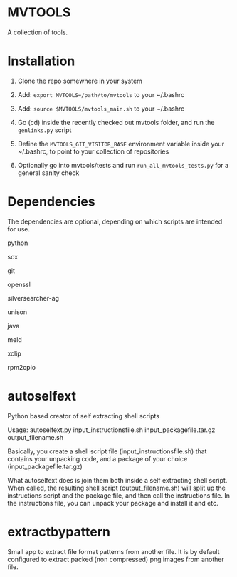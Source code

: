 
MVTOOLS
=======

A collection of tools.

Installation
============

1) Clone the repo somewhere in your system

2) Add: ```export MVTOOLS=/path/to/mvtools``` to your ~/.bashrc

3) Add: ```source $MVTOOLS/mvtools_main.sh``` to your ~/.bashrc

4) Go (cd) inside the recently checked out mvtools folder, and run the ```genlinks.py``` script

5) Define the ```MVTOOLS_GIT_VISITOR_BASE``` environment variable inside your ~/.bashrc, to point to your collection of repositories

6) Optionally go into mvtools/tests and run ```run_all_mvtools_tests.py``` for a general sanity check

Dependencies
============

The dependencies are optional, depending on which scripts are intended for use.

python

sox

git

openssl

silversearcher-ag

unison

java

meld

xclip

rpm2cpio

autoselfext
===========

Python based creator of self extracting shell scripts

Usage: autoselfext.py input_instructionsfile.sh input_packagefile.tar.gz output_filename.sh

Basically, you create a shell script file (input_instructionsfile.sh) that contains your unpacking code, and a
package of your choice (input_packagefile.tar.gz)

What autoselfext does is join them both inside a self extracting shell script. When called, the resulting shell
script (output_filename.sh) will split up the instructions script and the package file, and then call the instructions
file. In the instructions file, you can unpack your package and install it and etc.

extractbypattern
================

Small app to extract file format patterns from another file. It is by default configured to extract packed (non compressed) png images from another file.
